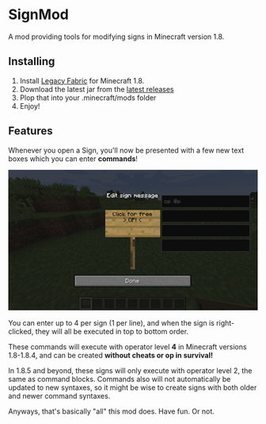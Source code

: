 # SignMod

A mod providing tools for modifying signs in Minecraft version 1.8.

## Installing

1) Install [Legacy Fabric](https://legacyfabric.net/downloads.html) for Minecraft 1.8.
2) Download the latest jar from the [latest releases](https://github.com/Captain-S0L0/signmod/releases)
3) Plop that into your .minecraft/mods folder
4) Enjoy!

## Features

Whenever you open a Sign, you'll now be presented with a few new text boxes which you can enter **commands**!

![](https://raw.githubusercontent.com/Captain-S0L0/signmod/master/.github/signexample.png)

You can enter up to 4 per sign (1 per line), and when the sign is right-clicked, they will all be executed in top to bottom order.

These commands will execute with operator level **4** in Minecraft versions 1.8-1.8.4, and can be created **without cheats or op in survival!**

In 1.8.5 and beyond, these signs will only execute with operator level 2, the same as command blocks. Commands also will not automatically be updated to new syntaxes, so it might be wise to create signs with both older and newer command syntaxes.

Anyways, that's basically "all" this mod does. Have fun. Or not.
